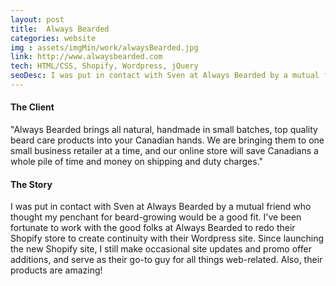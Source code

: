 ```yaml
---
layout: post
title:  Always Bearded
categories: website
img : assets/imgMin/work/alwaysBearded.jpg
link: http://www.alwaysbearded.com
tech: HTML/CSS, Shopify, Wordpress, jQuery
seoDesc: I was put in contact with Sven at Always Bearded by a mutual friend who thought my penchant for beard-growing would be a good fit.
---
```


#### The Client
 "Always Bearded brings all natural, handmade in small batches, top quality beard care products into your Canadian hands. We are bringing them to one small business retailer at a time, and our online store will save Canadians a whole pile of time and money on shipping and duty charges."

#### The Story
I was put in contact with Sven at Always Bearded by a mutual friend who thought my penchant for beard-growing would be a good fit. I've been fortunate to work with the good folks at Always Bearded to redo their Shopify store to create continuity with their Wordpress site. Since launching the new Shopify site, I still make occasional site updates and promo offer additions, and serve as their go-to guy for all things web-related. Also, their products are amazing!
